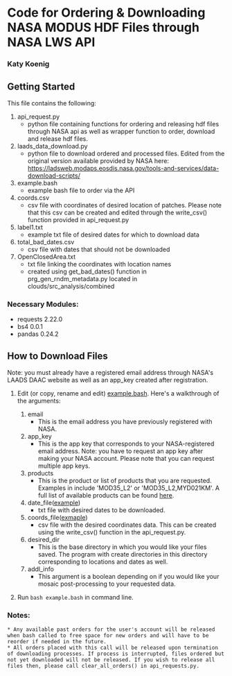 # Code for Ordering & Downloading NASA MODUS HDF Files through NASA LWS API
### Katy Koenig

## Getting Started

This file contains the following:

1. api_request.py
	* python file containing functions for ordering and releasing hdf files through NASA api as well as wrapper function to order, download and release hdf files.
2. laads_data_download.py
	* python file to download ordered and processed files. Edited from the original version available provided by NASA here: https://ladsweb.modaps.eosdis.nasa.gov/tools-and-services/data-download-scripts/
3. example.bash
	* example bash file to order via the API
4. coords.csv
	* csv file with coordinates of desired location of patches. Please note that this csv can be created and edited through the write_csv() function provided in api_request.py
5. label1.txt
	* example txt file of desired dates for which to download data
6. total_bad_dates.csv
	* csv file with dates that should not be downloaded
7. OpenClosedArea.txt
	* txt file linking the coordinates with location names
	* created using get_bad_dates() function in prg_gen_rndm_metadata.py located in clouds/src_analysis/combined

### Necessary Modules:

* requests 2.22.0
* bs4 0.0.1
* pandas 0.24.2

## How to Download Files

Note: you must already have a registered email address through NASA's LAADS DAAC website as well as an app_key created after registration.

1. Edit (or copy, rename and edit) [example.bash](https://github.com/RDCEP/clouds/blob/mod021KM/src_analysis/api-requests/example.bash). Here's a walkthrough of the arguments:
	1. email
		* This is the email address you have previously registered with NASA.
	2. app_key
		* This is the app key that corresponds to your NASA-registered email address. Note: you have to request an app key after making your NASA account. Please note that you can request multiple app keys.
	3. products
		* This is the product or list of products that you are requested. Examples in include 'MOD35_L2' or 'MOD35_L2,MYD021KM'. A full list of available products can be found [here](https://modwebsrv.modaps.eosdis.nasa.gov/axis2/services/MODAPSservices/listProducts?).
	4. date_file([example](https://github.com/RDCEP/clouds/blob/mod021KM/src_analysis/api-requests/dates.txt))
		* txt file with desired dates to be downloaded.
	5. coords_file([exmaple](https://github.com/RDCEP/clouds/blob/mod021KM/src_analysis/api-requests/coords.csv))
	 	* csv file with the desired coordinates data. This can be created using the write_csv() function in the api_request.py.
	6. desired_dir
		* This is the base directory in which you would like your files saved. The program with create directories in this directory corresponding to locations and dates as well.
	7. addl_info
		* This argument is a boolean depending on if you would like your mosaic post-processing to your requested data.

2. Run `bash example.bash` in command line.

### Notes:
	* Any available past orders for the user's account will be released when bash called to free space for new orders and will have to be reorder if needed in the future.
	* All orders placed with this call will be released upon termination of downloading processes. If process is interrupted, files ordered but not yet downloaded will not be released. If you wish to release all files then, please call clear_all_orders() in api_requests.py.
